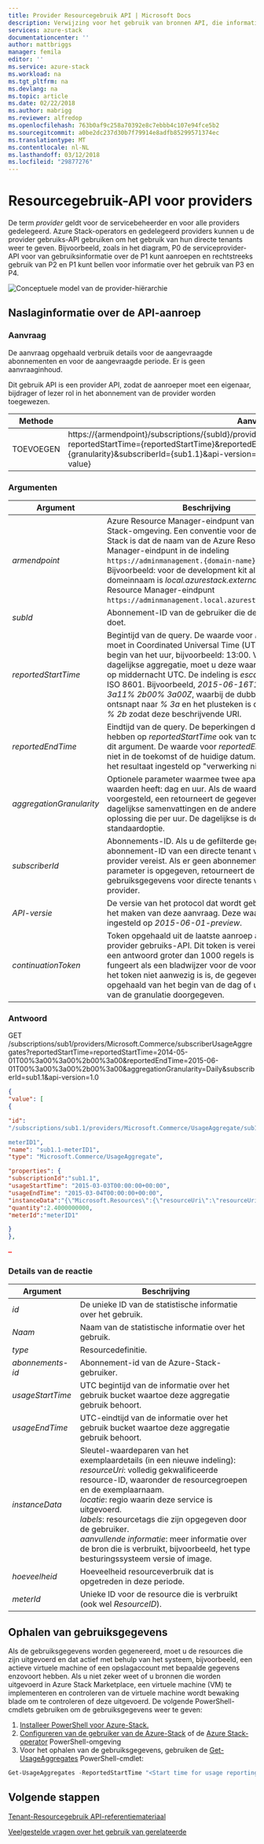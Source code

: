 ```yaml
---
title: Provider Resourcegebruik API | Microsoft Docs
description: Verwijzing voor het gebruik van bronnen API, die informatie over het gebruik van Azure-Stack opgehaald
services: azure-stack
documentationcenter: ''
author: mattbriggs
manager: femila
editor: ''
ms.service: azure-stack
ms.workload: na
ms.tgt_pltfrm: na
ms.devlang: na
ms.topic: article
ms.date: 02/22/2018
ms.author: mabrigg
ms.reviewer: alfredop
ms.openlocfilehash: 763b0af9c258a70392e8c7ebbb4c107e94fce5b2
ms.sourcegitcommit: a0be2dc237d30b7f79914e8adfb85299571374ec
ms.translationtype: MT
ms.contentlocale: nl-NL
ms.lasthandoff: 03/12/2018
ms.locfileid: "29877276"
---
```

# <a name="provider-resource-usage-api"></a>Resourcegebruik-API voor providers
De term *provider* geldt voor de servicebeheerder en voor alle providers gedelegeerd. Azure Stack-operators en gedelegeerd providers kunnen u de provider gebruiks-API gebruiken om het gebruik van hun directe tenants weer te geven. Bijvoorbeeld, zoals in het diagram, P0 de serviceprovider-API voor van gebruiksinformatie over de P1 kunt aanroepen en rechtstreeks gebruik van P2 en P1 kunt bellen voor informatie over het gebruik van P3 en P4.

![Conceptuele model van de provider-hiërarchie](media/azure-stack-provider-resource-api/image1.png)

## <a name="api-call-reference"></a>Naslaginformatie over de API-aanroep
### <a name="request"></a>Aanvraag
De aanvraag opgehaald verbruik details voor de aangevraagde abonnementen en voor de aangevraagde periode. Er is geen aanvraaginhoud.

Dit gebruik API is een provider API, zodat de aanroeper moet een eigenaar, bijdrager of lezer rol in het abonnement van de provider worden toegewezen.

| **Methode** | **Aanvraag-URI** |
| --- | --- |
| TOEVOEGEN |https://{armendpoint}/subscriptions/{subId}/providers/Microsoft.Commerce/subscriberUsageAggregates?reportedStartTime={reportedStartTime}&reportedEndTime={reportedEndTime}&aggregationGranularity={granularity}&subscriberId={sub1.1}&api-version=2015-06-01-preview&continuationToken={token-value} |

### <a name="arguments"></a>Argumenten
| **Argument** | **Beschrijving** |
| --- | --- |
| *armendpoint* |Azure Resource Manager-eindpunt van uw Azure-Stack-omgeving. Een conventie voor de Azure-Stack is dat de naam van de Azure Resource Manager-eindpunt in de indeling `https://adminmanagement.{domain-name}`. Bijvoorbeeld: voor de development kit als de domeinnaam is *local.azurestack.external*, dan is het Resource Manager-eindpunt `https://adminmanagement.local.azurestack.external`. |
| *subId* |Abonnement-ID van de gebruiker die de oproep doet. |
| *reportedStartTime* |Begintijd van de query. De waarde voor *DateTime* moet in Coordinated Universal Time (UTC) en aan het begin van het uur, bijvoorbeeld: 13:00. Voor dagelijkse aggregatie, moet u deze waarde ingesteld op middernacht UTC. De indeling is *escape-teken* ISO 8601. Bijvoorbeeld, *2015-06-16T18% 3a53% 3a11% 2b00% 3a00Z*, waarbij de dubbele punt is ontsnapt naar *% 3a* en het plusteken is ontsnapt naar *% 2b* zodat deze beschrijvende URI. |
| *reportedEndTime* |Eindtijd van de query. De beperkingen die betrekking hebben op *reportedStartTime* ook van toepassing op dit argument. De waarde voor *reportedEndTime* kan niet in de toekomst of de huidige datum. Als het, is het resultaat ingesteld op "verwerking niet voltooid." |
| *aggregationGranularity* |Optionele parameter waarmee twee aparte mogelijke waarden heeft: dag en uur. Als de waarden worden voorgesteld, een retourneert de gegevens in dagelijkse samenvattingen en de andere is een oplossing die per uur. De dagelijkse is de standaardoptie. |
| *subscriberId* |Abonnements-ID. Als u de gefilterde gegevens, is de abonnement-ID van een directe tenant van de provider vereist. Als er geen abonnement-ID-parameter is opgegeven, retourneert de aanroep van gebruiksgegevens voor directe tenants van de provider. |
| *API-versie* |De versie van het protocol dat wordt gebruikt voor het maken van deze aanvraag. Deze waarde is ingesteld op *2015-06-01-preview*. |
| *continuationToken* |Token opgehaald uit de laatste aanroep aan de provider gebruiks-API. Dit token is vereist wanneer een antwoord groter dan 1000 regels is en het fungeert als een bladwijzer voor de voortgang. Als het token niet aanwezig is is, de gegevens worden opgehaald van het begin van de dag of uur, op basis van de granulatie doorgegeven. |

### <a name="response"></a>Antwoord
GET /subscriptions/sub1/providers/Microsoft.Commerce/subscriberUsageAggregates?reportedStartTime=reportedStartTime=2014-05-01T00%3a00%3a00%2b00%3a00&reportedEndTime=2015-06-01T00%3a00%3a00%2b00%3a00&aggregationGranularity=Daily&subscriberId=sub1.1&api-version=1.0

```json
{
"value": [
{

"id":
"/subscriptions/sub1.1/providers/Microsoft.Commerce/UsageAggregate/sub1.1-

meterID1",
"name": "sub1.1-meterID1",
"type": "Microsoft.Commerce/UsageAggregate",

"properties": {
"subscriptionId":"sub1.1",
"usageStartTime": "2015-03-03T00:00:00+00:00",
"usageEndTime": "2015-03-04T00:00:00+00:00",
"instanceData":"{\"Microsoft.Resources\":{\"resourceUri\":\"resourceUri1\",\"location\":\"Alaska\",\"tags\":null,\"additionalInfo\":null}}",
"quantity":2.4000000000,
"meterId":"meterID1"

}
},

…
```

### <a name="response-details"></a>Details van de reactie
| **Argument** | **Beschrijving** |
| --- | --- |
| *id* |De unieke ID van de statistische informatie over het gebruik. |
| *Naam* |Naam van de statistische informatie over het gebruik. |
| *type* |Resourcedefinitie. |
| *abonnements-id* |Abonnement-id van de Azure-Stack-gebruiker. |
| *usageStartTime* |UTC begintijd van de informatie over het gebruik bucket waartoe deze aggregatie gebruik behoort.|
| *usageEndTime* |UTC-eindtijd van de informatie over het gebruik bucket waartoe deze aggregatie gebruik behoort. |
| *instanceData* |Sleutel-waardeparen van het exemplaardetails (in een nieuwe indeling):<br> *resourceUri*: volledig gekwalificeerde resource-ID, waaronder de resourcegroepen en de exemplaarnaam. <br> *locatie*: regio waarin deze service is uitgevoerd. <br> *labels*: resourcetags die zijn opgegeven door de gebruiker. <br> *aanvullende informatie*: meer informatie over de bron die is verbruikt, bijvoorbeeld, het type besturingssysteem versie of image. |
| *hoeveelheid* |Hoeveelheid resourceverbruik dat is opgetreden in deze periode. |
| *meterId* |Unieke ID voor de resource die is verbruikt (ook wel *ResourceID*). |


## <a name="retrieve-usage-information"></a>Ophalen van gebruiksgegevens

Als de gebruiksgegevens worden gegenereerd, moet u de resources die zijn uitgevoerd en dat actief met behulp van het systeem, bijvoorbeeld, een actieve virtuele machine of een opslagaccount met bepaalde gegevens enzovoort hebben. Als u niet zeker weet of u bronnen die worden uitgevoerd in Azure Stack Marketplace, een virtuele machine (VM) te implementeren en controleren van de virtuele machine wordt bewaking blade om te controleren of deze uitgevoerd. De volgende PowerShell-cmdlets gebruiken om de gebruiksgegevens weer te geven:

1. [Installeer PowerShell voor Azure-Stack.](azure-stack-powershell-install.md)
2. [Configureren van de gebruiker van de Azure-Stack](user/azure-stack-powershell-configure-user.md) of de [Azure Stack-operator](azure-stack-powershell-configure-admin.md) PowerShell-omgeving 
3. Voor het ophalen van de gebruiksgegevens, gebruiken de [Get-UsageAggregates](/powershell/module/azurerm.usageaggregates/get-usageaggregates) PowerShell-cmdlet:
```powershell
Get-UsageAggregates -ReportedStartTime "<Start time for usage reporting>" -ReportedEndTime "<end time for usage reporting>" -AggregationGranularity <Hourly or Daily>
```

## <a name="next-steps"></a>Volgende stappen
[Tenant-Resourcegebruik API-referentiemateriaal](azure-stack-tenant-resource-usage-api.md)

[Veelgestelde vragen over het gebruik van gerelateerde](azure-stack-usage-related-faq.md)
